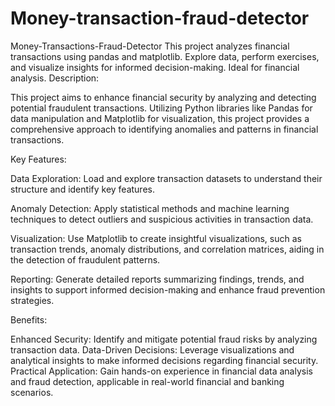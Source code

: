 # Money-transaction-fraud-detector
Money-Transactions-Fraud-Detector This project analyzes financial transactions using pandas and matplotlib. Explore data, perform exercises, and visualize insights for informed decision-making. Ideal for financial analysis.
Description:

This project aims to enhance financial security by analyzing and detecting potential fraudulent transactions. Utilizing Python libraries like Pandas for data manipulation and Matplotlib for visualization, this project provides a comprehensive approach to identifying anomalies and patterns in financial transactions.

Key Features:

Data Exploration: Load and explore transaction datasets to understand their structure and identify key features.

Anomaly Detection: Apply statistical methods and machine learning techniques to detect outliers and suspicious activities in transaction data.

Visualization: Use Matplotlib to create insightful visualizations, such as transaction trends, anomaly distributions, and correlation matrices, aiding in the detection of fraudulent patterns.

Reporting: Generate detailed reports summarizing findings, trends, and insights to support informed decision-making and enhance fraud prevention strategies.

Benefits:

Enhanced Security: Identify and mitigate potential fraud risks by analyzing transaction data.
Data-Driven Decisions: Leverage visualizations and analytical insights to make informed decisions regarding financial security.
Practical Application: Gain hands-on experience in financial data analysis and fraud detection, applicable in real-world financial and banking scenarios.
